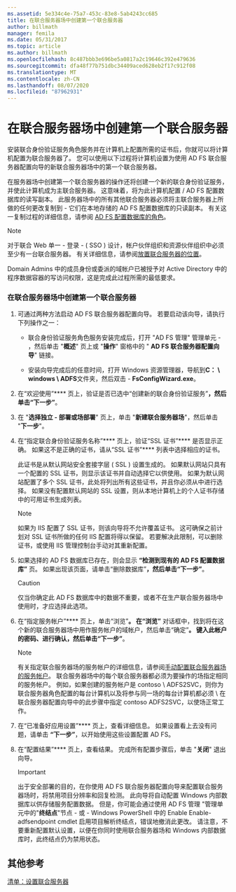 ```yaml
---
ms.assetid: 5e334c4e-75a7-453c-83e8-5ab4243cc685
title: 在联合服务器场中创建第一个联合服务器
author: billmath
manager: femila
ms.date: 05/31/2017
ms.topic: article
ms.author: billmath
ms.openlocfilehash: 8c487bbb3e696be5a0817a2c19646c392e479636
ms.sourcegitcommit: dfa48f77b751dbc34409aced628eb2f17c912f08
ms.translationtype: MT
ms.contentlocale: zh-CN
ms.lasthandoff: 08/07/2020
ms.locfileid: "87962931"
---
```

# <a name="create-the-first-federation-server-in-a-federation-server-farm"></a>在联合服务器场中创建第一个联合服务器

安装联合身份验证服务角色服务并在计算机上配置所需的证书后，你就可以将计算机配置为联合服务器了。 您可以使用以下过程将计算机设置为使用 AD FS 联合服务器配置向导的新联合服务器场中的第一个联合服务器。

在服务器场中创建第一个联合服务器的操作还将创建一个新的联合身份验证服务，并使此计算机成为主联合服务器。 这意味着，将为此计算机配置 \/ AD FS 配置数据库的读写副本。 此服务器场中的所有其他联合服务器必须将主联合服务器上所做的任何更改复制到 \- 它们在本地存储的 AD FS 配置数据库的只读副本。 有关这一复制过程的详细信息，请参阅 [AD FS 配置数据库的角色](../../ad-fs/technical-reference/The-Role-of-the-AD-FS-Configuration-Database.md)。

> [!NOTE]
> 对于联合 Web 单一 \- 登录 \- \( SSO \) 设计，帐户伙伴组织和资源伙伴组织中必须至少有一台联合服务器。 有关详细信息，请参阅[放置联合服务器的位置](/previous-versions/windows/it-pro/windows-server-2012-R2-and-2012/dd807127(v=ws.11))。

Domain Admins 中的成员身份或委派的域帐户已被授予对 Active Directory 中的程序数据容器的写访问权限，这是完成此过程所需的最低要求。

### <a name="to-create-the-first-federation-server-in-a-federation-server-farm"></a>在联合服务器场中创建第一个联合服务器

1.  可通过两种方法启动 AD FS 联合服务器配置向导。 若要启动该向导，请执行下列操作之一：

    -   联合身份验证服务角色服务安装完成后，打开 "AD FS 管理" 管理单元 \- ，然后单击 "**概述**" 页上或 "**操作**" 窗格中的 " **AD FS 联合服务器配置向导**" 链接。

    -   安装向导完成后的任意时间，打开 Windows 资源管理器，导航到**C： \\ windows \\ ADFS**文件夹，然后双击 \- **FsConfigWizard.exe**。

2.  在“欢迎使用”**** 页上，验证是否已选中“创建新的联合身份验证服务”****，然后单击“下一步”****。

3.  在 "**选择独立 \- 部署或场部署**" 页上，单击 "**新建联合服务器场**"，然后单击 "**下一步**"。

4.  在“指定联合身份验证服务名称”**** 页上，验证“SSL 证书”**** 是否显示正确。 如果这不是正确的证书，请从“SSL 证书”**** 列表中选择相应的证书。

    此证书是从默认网站安全套接字层 \( SSL \) 设置生成的。 如果默认网站只具有一个配置的 SSL 证书，则显示该证书并自动选择它以供使用。 如果为默认网站配置了多个 SSL 证书，此处将列出所有这些证书，并且你必须从中进行选择。 如果没有配置默认网站的 SSL 设置，则从本地计算机上的个人证书存储中的可用证书生成列表。

    > [!NOTE]
    > 如果为 IIS 配置了 SSL 证书，则该向导将不允许覆盖证书。 这可确保之前计划对 SSL 证书所做的任何 IIS 配置将得以保留。 若要解决此限制，可以删除证书，或使用 IIS 管理控制台手动对其重新配置。

5.  如果选择的 AD FS 数据库已存在，则会显示 **“检测到现有的 AD FS 配置数据库”** 页。 如果出现该页面，请单击“删除数据库”****，然后单击“下一步”****。

    > [!CAUTION]
    > 仅当你确定此 AD FS 数据库中的数据不重要，或者不在生产联合服务器场中使用时，才应选择此选项。

6.  在“指定服务帐户”**** 页上，单击“浏览”****。 在“浏览”**** 对话框中，找到将在这个新的联合服务器场中用作服务帐户的域帐户，然后单击“确定”****。 键入此帐户的密码、进行确认，然后单击“下一步”****。

    > [!NOTE]
    > 有关指定联合服务器场的服务帐户的详细信息，请参阅[手动配置联合服务器场的服务帐户](Manually-Configure-a-Service-Account-for-a-Federation-Server-Farm.md)。 联合服务器场中的每个联合服务器都必须为要操作的场指定相同的服务帐户。 例如，如果创建的服务帐户是 contoso \\ ADFS2SVC，则你为联合服务器角色配置的每台计算机以及将参与同一场的每台计算机都必须 \\ 在联合服务器配置向导中的此步骤中指定 contoso ADFS2SVC，以使场正常工作。

7.  在“已准备好应用设置”**** 页上，查看详细信息。 如果设置看上去没有问题，请单击 **“下一步”**，以开始使用这些设置配置 AD FS。

8.  在“配置结果”**** 页上，查看结果。 完成所有配置步骤后，单击 "**关闭**" 退出向导。

    > [!IMPORTANT]
    > 出于安全部署的目的，在你使用 AD FS 联合服务器配置向导来配置联合服务器场时，将禁用项目分辨率和回复检测。 此向导将自动配置 Windows 内部数据库以供存储服务配置数据。 但是，你可能会通过使用 AD FS 管理 "管理单元中的"**终结点**"节点 \- 或 \- Windows PowerShell 中的 Enable Enable-adfsendpoint cmdlet 启用项目解析终结点，错误地撤消此更改。 请注意，不要重新配置默认设置，以便在你同时使用联合服务器场和 Windows 内部数据库时，此终结点仍为禁用状态。

## <a name="additional-references"></a>其他参考
[清单：设置联合服务器](Checklist--Setting-Up-a-Federation-Server.md)

